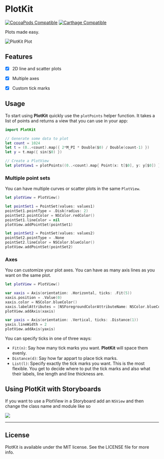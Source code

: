 # PlotKit

[![CocoaPods Compatible](https://img.shields.io/cocoapods/v/PlotKit.svg)](https://img.shields.io/cocoapods/v/PlotKit.svg)
[![Carthage Compatible](https://img.shields.io/badge/Carthage-compatible-4BC51D.svg?style=flat)](https://github.com/Carthage/Carthage)

Plots made easy.

![PlotKit Plot](example.png?raw=true "PlotKit Plot")

## Features

- [x] 2D line and scatter plots
- [x] Multiple axes
- [x] Custom tick marks


## Usage

To start using **PlotKit** quickly use the `plotPoints` helper function. It takes a list of points and returns a view that you can use in your app:


```swift
import PlotKit

// Generate some data to plot
let count = 1024
let t = (0..<count).map({ 2*M_PI * Double($0) / Double(count-1) })
let y = t.map({ sin($0) })

// Create a PlotView
let plotView1 = plotPoints((0..<count).map{ Point(x: t[$0], y: y[$0]) }, hTicks: .Fit(6), vTicks: .Fit(4))
```

### Multiple point sets

You can have multiple curves or scatter plots in the same `PlotView`.

```swift
let plotView = PlotView()

let pointSet1 = PointSet(values: values1)
pointSet1.pointType = .Disk(radius: 2)
pointSet2.pointColor = NSColor.redColor()
pointSet1.lineColor = nil
plotView.addPointSet(pointSet1)

let pointSet2 = PointSet(values: values2)
pointSet2.pointType = .None
pointSet2.lineColor = NSColor.blueColor()
plotView.addPointSet(pointSet2)
```


### Axes

You can customize your plot axes. You can have as many axis lines as you want on the same plot.

```swift
let plotView = PlotView()

var xaxis = Axis(orientation: .Horizontal, ticks: .Fit(5))
xaxis.position = .Value(0) 
xaxis.color = NSColor.blueColor()
xaxis.labelAttributes = [NSForegroundColorAttributeName: NSColor.blueColor()]
plotView.addAxis(xaxis)

var yaxis = Axis(orientation: .Vertical, ticks: .Distance(1))
yaxis.lineWidth = 2
plotView.addAxis(yaxis)
```

You can specify ticks in one of three ways:
 * `Fit(n)`: Say how many tick marks you want. **PlotKit** will space them evenly.
 * `Distance(d)`: Say how far appart to place tick marks.
 * `List(l)`: Specify exactly the tick marks you want. This is the most flexible. You get to decide where to put the tick marks and also what their labels, line length and line thickness are.


## Using PlotKit with Storyboards

If you want to use a PlotView in a Storyboard add an `NSView` and then change the class name and module like so

![](https://cloud.githubusercontent.com/assets/167236/15224508/a5f79d96-182e-11e6-8a1c-00b197042470.png)

---

## License

PlotKit is available under the MIT license. See the LICENSE file for more info.
